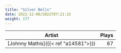 ```yaml
---
title: "Silver Bells"
date: 2022-12-08/2022T07:21:15
weight: 177
---
```




 Artist | Plays 
----- | -----:
[Johnny Mathis]({{< ref "a14581">}}) | 67
